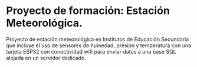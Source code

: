 # Proyecto de formación: Estación Meteorológica.
Proyecto de estación meteorológica en Institutos de Educación Secundaria que incluye el uso de sensores de humedad, presión y temperatura con una tarjeta ESP32 con conectividad wifi para enviar datos a una base SQL alojada en un servidor dedicado.
